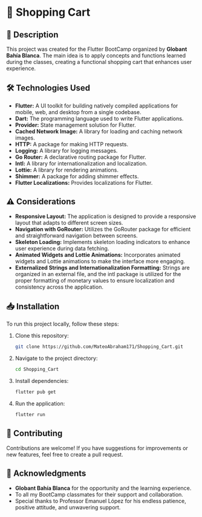 # 🛒 Shopping Cart

## 📜 Description

This project was created for the Flutter BootCamp organized by **Globant Bahía Blanca**. The main idea is to apply concepts and functions learned during the classes, creating a functional shopping cart that enhances user experience.

## 🛠️ Technologies Used

- **Flutter:** A UI toolkit for building natively compiled applications for mobile, web, and desktop from a single codebase.
- **Dart:** The programming language used to write Flutter applications.
- **Provider:** State management solution for Flutter.
- **Cached Network Image:** A library for loading and caching network images.
- **HTTP:** A package for making HTTP requests.
- **Logging:** A library for logging messages.
- **Go Router:** A declarative routing package for Flutter.
- **Intl:** A library for internationalization and localization.
- **Lottie:** A library for rendering animations.
- **Shimmer:** A package for adding shimmer effects.
- **Flutter Localizations:** Provides localizations for Flutter.

## ⚠️ Considerations
- **Responsive Layout:** The application is designed to provide a responsive layout that adapts to different screen sizes.
- **Navigation with GoRouter:** Utilizes the GoRouter package for efficient and straightforward navigation between screens.
- **Skeleton Loading:** Implements skeleton loading indicators to enhance user experience during data fetching.
- **Animated Widgets and Lottie Animations:** Incorporates animated widgets and Lottie animations to make the interface more engaging.
- **Externalized Strings and Internationalization Formatting:** Strings are organized in an external file, and the intl package is utilized for the proper formatting of monetary values to ensure localization and consistency across the application.


## 📥 Installation

To run this project locally, follow these steps:

1. Clone this repository:
   ```bash
   git clone https://github.com/MateoAbraham171/Shopping_Cart.git
   ```
2. Navigate to the project directory:
   ```bash
   cd Shopping_Cart
   ```
3. Install dependencies:
    ```bash
    flutter pub get
    ```
4. Run the application:
    ```bash
    flutter run
    ```

## 👐 Contributing
Contributions are welcome! If you have suggestions for improvements or new features, feel free to create a pull request.

## 🤝 Acknowledgments

- **Globant Bahía Blanca** for the opportunity and the learning experience.
- To all my BootCamp classmates for their support and collaboration.
- Special thanks to Professor Emanuel López for his endless patience, positive attitude, and unwavering support.
